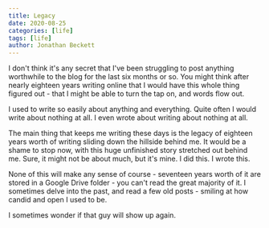 ```yaml
---
title: Legacy
date: 2020-08-25
categories: [life]
tags: [life]
author: Jonathan Beckett
---
```


I don't think it's any secret that I've been struggling to post anything worthwhile to the blog for the last six months or so. You might think after nearly eighteen years writing online that I would have this whole thing figured out - that I might be able to turn the tap on, and words flow out.

I used to write so easily about anything and everything. Quite often I would write about nothing at all. I even wrote about writing about nothing at all.

The main thing that keeps me writing these days is the legacy of eighteen years worth of writing sliding down the hillside behind me. It would be a shame to stop now, with this huge unfinished story stretched out behind me. Sure, it might not be about much, but it's mine. I did this. I wrote this.

None of this will make any sense of course - seventeen years worth of it are stored in a Google Drive folder - you can't read the great majority of it. I sometimes delve into the past, and read a few old posts - smiling at how candid and open I used to be.

I sometimes wonder if that guy will show up again.